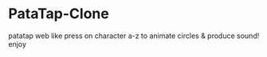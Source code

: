 # PataTap-Clone
patatap web like press on character a-z to animate circles &amp; produce sound!
enjoy
